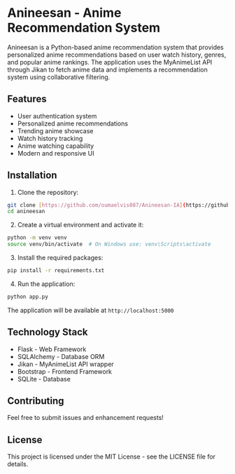 # Anineesan - Anime Recommendation System

Anineesan is a Python-based anime recommendation system that provides personalized anime recommendations based on user watch history, genres, and popular anime rankings. The application uses the MyAnimeList API through Jikan to fetch anime data and implements a recommendation system using collaborative filtering.

## Features

- User authentication system
- Personalized anime recommendations
- Trending anime showcase
- Watch history tracking
- Anime watching capability
- Modern and responsive UI

## Installation

1. Clone the repository:
```bash
git clone [https://github.com/oumaelvis087/Anineesan-IA](https://github.com/oumaelvis087/Anineesan-IA)
cd anineesan
```

2. Create a virtual environment and activate it:
```bash
python -m venv venv
source venv/bin/activate  # On Windows use: venv\Scripts\activate
```

3. Install the required packages:
```bash
pip install -r requirements.txt
```

4. Run the application:
```bash
python app.py
```

The application will be available at `http://localhost:5000`

## Technology Stack

- Flask - Web Framework
- SQLAlchemy - Database ORM
- Jikan - MyAnimeList API wrapper
- Bootstrap - Frontend Framework
- SQLite - Database

## Contributing

Feel free to submit issues and enhancement requests!

## License

This project is licensed under the MIT License - see the LICENSE file for details.
